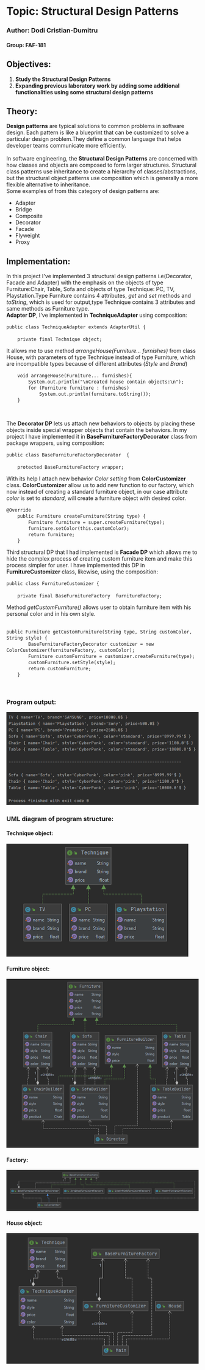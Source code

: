 # Topic: Structural Design Patterns
### Author: Dodi Cristian-Dumitru
#### Group: FAF-181
## Objectives:
1. **Study the Structural Design Patterns**<br>
2. **Expanding previous laboratory work by adding some additional functionalities using some structural design patterns**<br>

## Theory:
**Design patterns** are typical solutions to common problems
in software design. Each pattern is like a blueprint
that can be customized to solve a particular
design problem.They define a common language that helps developer teams
communicate more efficiently.<br>
<br>
In software engineering, the **Structural Design Patterns** are concerned with how classes and objects are composed
 to form larger structures.
 Structural class patterns use inheritance to create a hierarchy of classes/abstractions,
 but the structural object patterns use composition which is generally a more flexible alternative to inheritance.<br>
Some examples of from this category of design patterns are:<br>
- Adapter
- Bridge
- Composite
- Decorator
- Facade
- Flyweight
- Proxy

## Implementation:<br>
In this project I've implemented 3 structural design patterns i.e(Decorator, Facade and Adapter) with 
the emphasis on the objects of type Furniture:Chair, Table, Sofa and objects of type Technique:
PC, TV, Playstation.Type Furniture contains 4 attributes, *get* and *set* methods and *toString*, which is used 
for output,type Technique contains 3 attributes and same methods as Furniture type.<br>
**Adapter DP**, I've implemented in **TechniqueAdapter** using composition:
```
public class TechniqueAdapter extends AdapterUtil {

    private final Technique object;
```
It allows me to use method _arrangeHouse(Furniture... furnishes)_ from class House, 
with parameters of type Technique instead of type Furniture, which are incompatible types because of different attributes (_Style_ and _Brand_)<br>

```
    void arrangeHouse(Furniture... furnishes){
        System.out.println("\nCreated house contain objects:\n");
        for (Furniture furniture : furnishes)
            System.out.println(furniture.toString());
    }
```
<br>

The __Decorator DP__  lets us attach new behaviors to objects by placing these objects inside special wrapper objects that contain the behaviors.
In my project I have implemented it in __BaseFurnitureFactoryDecorator__ class from package wrappers, using composition:
```
public class BaseFurnitureFactoryDecorator  {

    protected BaseFurnitureFactory wrapper;
```
With its help I attach new behavior _Color setting_ from __ColorCustomizer__ class.
__ColorCustomizer__ allow us to add new function to our factory, which now instead of creating a standard furniture object, in our case attribute _color_
is set to _standard_, will create a furniture object with desired color.
<br>

```
@Override
    public Furniture createFurniture(String type) {
        Furniture furniture = super.createFurniture(type);
        furniture.setColor(this.customColor);
        return furniture;
    }
```

Third structural DP that I had implemented is **Facade DP** which allows me to hide the complex process of creating custom furniture item
and make this process simpler for user. I have implemented this DP in **FurnitureCustomizer** class, likewise, using the composition:
```
public class FurnitureCustomizer {

    private final BaseFurnitureFactory  furnitureFactory;
```
Method *getCustomFurniture()* allows user to obtain furniture item with his personal color and in his own style.

```

public Furniture getCustomFurniture(String type, String customColor, String style) {
        BaseFurnitureFactoryDecorator customizer = new ColorCustomizer(furnitureFactory, customColor);
        Furniture customFurniture = customizer.createFurniture(type);
        customFurniture.setStyle(style);
        return customFurniture;
    }
```
<br>

### Program output:<br>
![Output](https://github.com/maximums/TMPS/blob/master/Lab2/img/output.png)
<br>
### UML diagram of program structure:
#### Technique object:
![Output](https://github.com/maximums/TMPS/blob/master/Lab2/img/tech.png)
<br>
#### Furniture object:
![Output](https://github.com/maximums/TMPS/blob/master/Lab2/img/furn.png)
<br>
#### Factory:
![Output](https://github.com/maximums/TMPS/blob/master/Lab2/img/factory.png)
<br>
#### House object:
![Output](https://github.com/maximums/TMPS/blob/master/Lab2/img/hz.png)
